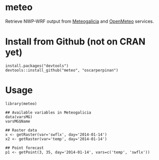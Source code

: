 meteo
=====

Retrieve NWP-WRF output from
[Meteogalicia](http://www.meteogalicia.es/web/modelos/threddsIndex.action)
and [OpenMeteo](https://openmeteoforecast.org/wiki/Data) services.

# Install from Github (not on CRAN yet) #

    install.packages("devtools")
	devtools::install_github("meteo", "oscarperpinan")

<!-- tmp <- paste0(tempdir(), '/meteo.zip') -->
<!-- download.file('https://github.com/oscarperpinan/meteo/archive/master.zip', -->
<!--           destfile=tmp, method='wget') -->
<!-- unzip(tmp, exdir=tempdir(), unzip=getOption('unzip')) -->

<!-- ## Install dependencies only if you don't have them already. -->
<!-- install.packages(c('raster', 'zoo') -->
<!-- install.packages('ncdf4') -->
<!-- ## ncdf4 is not available for Windows at CRAN. -->
<!-- ## Install ncdf4 from http://cirrus.ucsd.edu/~pierce/ncdf/ or use ncdf instead -->
<!-- ## install.packages('ncdf')  -->
<!-- install.packages(paste0(tempdir(), '/meteo-master'), repos=NULL, method='source') -->

    

# Usage #

    library(meteo)
	
	## Available variables in Meteogalicia
	data(varsMG)
	varsMG$Name

    ## Raster data
	x <- getRaster(var='swflx', day='2014-01-14')
    x2 <- getRaster(var='temp', day='2014-01-14')

    ## Point forecast
    p1 <- getPoint(3, 35, day='2014-01-14', vars=c('temp', 'swflx'))

